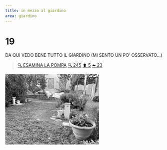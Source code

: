 ```yaml
---
title: in mezzo al giardino
area: giardino
---
```

# 19
DA QUI VEDO BENE TUTTO IL GIARDINO
(MI SENTO UN PO’ OSSERVATO...)

> [🔍 ESAMINA LA POMPA](17-giardino-pompa.md)
> [🔍 245](245-special-occhini-BONUS.md)
> [⬆️ 5](5-giardino-sud.md)
> [⬅️ 23](23-giardino-siepe_4.md)

![foto_90](../_assets/preview/foto_90.jpg)
